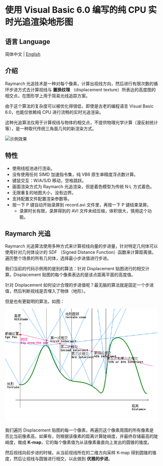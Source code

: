 # 使用 Visual Basic 6.0 编写的纯 CPU 实时光追渲染地形图

## 语言 Language

简体中文 | [English](Readme.md)

## 介绍

Raymarch 光追技术是一种对每个像素，计算出视线方向，然后进行有限次数的循环步进方式去计算视线与 **置换纹理** （displacement texture）所表达的高度图的相交点，在图形学上用于简易光线追踪方案。

由于这个算法的复杂度可以被优化得很低，即使是古老的编程语言 Visual Basic 6.0，也能仅依赖纯 CPU 进行流畅的实时光追渲染。

这种光追算法仅用于计算视线与物体的相交点，不提供物理光学计算（漫反射统计等），是一种取代传统三角面几何的新渲染方式。

![示例效果](record.gif)

## 特性
* 使用线程池进行渲染。
* 没有使用任何 SIMD 加速指令集，纯 VB6 原生单精度浮点数计算。
* 键鼠交互：W/A/S/D 移动，空格跳跃。
* 画面渲染方式为 Raymarch 光追渲染，但是着色模型为传统 N·L 方式着色。
* 无限重复的地图大小，没有边界。
* 支持配置文件配置渲染参数等。
* 按一下 P 键自动开始录屏到 record.avi 文件里，再按一下 P 键结束录屏。
  * 录屏时长有限，录屏得到的 AVI 文件未经压缩，体积很大，慎用这个功能。

## Raymarch 光追

Raymarch 光追算法使用多种方式来计算视线向量的步进量，针对特定几何体可以使用针对几何体设计的 SDF （Signed Distance Function）函数来计算距离值，遍历整个场景的所有几何体，选择最小步进值进行步进。

我们当前的代码示例用的是别的算法：针对 Displacement 贴图进行的相交计算。Displacement 贴图的每个像素表达的是该点距离平面的高度值。

针对 Displacement 如何设计合理的步进值呢？最无脑的算法就是固定一个步进值，然后判断视线是否埋入了物体（地形）。

但是也有更聪明的算法，如图：

![地形圆锥步进算法](demo.PNG)

我们遍历 Displacement 贴图的每一个像素，再遍历这个像素周围的所有像素是否比当前像素高，如果有，则根据该像素的距离计算陡峭度，并最终存储最高的陡峭度，做成 **K-map**，它的每个像素值为从该像素垂直向上发出的圆锥的锥度。

然后视线向前步进的时候，从当前视线所在的二维方向采样 K-map 得到圆锥的锥度，然后让视线与圆锥进行相交，以此做到 **优雅的步进**。
